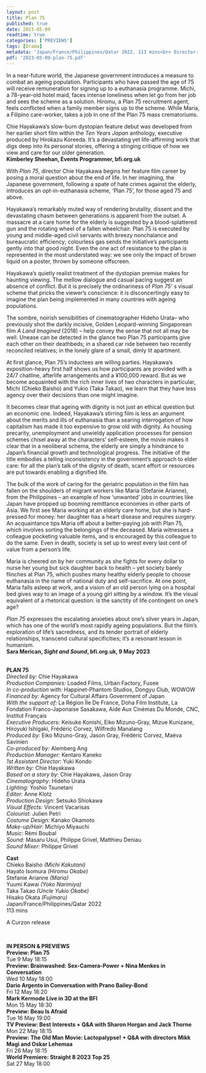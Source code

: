 ```yaml
---
layout: post
title: Plan 75
published: true
date: 2023-05-09
readtime: true
categories: ['PREVIEWS']
tags: [Drama]
metadata: 'Japan/France/Philippines/Qatar 2022, 113 mins<br> Director: Chie Hayakawa'
pdf: '2023-05-09-plan-75.pdf'
---
```


In a near-future world, the Japanese government introduces a measure to combat an ageing population. Participants who have passed the age of 75 will receive remuneration for signing up to a euthanasia programme. Michi, a 78-year-old hotel maid, faces intense loneliness when let go from her job and sees the scheme as a solution. Hiromu, a Plan 75 recruitment agent, feels conflicted when a family member signs up to the scheme. While Maria, a Filipino care-worker, takes a job in one of the Plan 75 mass crematoriums.

Chie Hayakawa’s slow-burn dystopian feature debut was developed from her earlier short film within the _Ten Years Japan_ anthology, executive produced by Hirokazu Koreeda. It’s a devastating yet life-affirming work that digs deep into its personal stories, offering a stinging critique of how we view and care for our older generation.  
**Kimberley Sheehan, Events Programmer, bfi.org.uk**

With _Plan 75_, director Chie Hayakawa begins her feature film career by posing a moral question about the end of life. In her imagining, the Japanese government, following a spate of hate crimes against the elderly, introduces an opt-in-euthanasia scheme, ‘Plan 75’, for those aged 75 and above.

Hayakawa’s remarkably muted way of rendering brutality, dissent and the devastating chasm between generations is apparent from the outset. A massacre at a care home for the elderly is suggested by a blood-splattered gun and the rotating wheel of a fallen wheelchair. Plan 75 is executed by young and middle-aged civil servants with breezy nonchalance and bureaucratic efficiency; colourless gas sends the initiative’s participants gently into that good night. Even the one act of resistance to the plan is represented in the most understated way: we see only the impact of brown liquid on a poster, thrown by someone offscreen.

Hayakawa’s quietly realist treatment of the dystopian premise makes for haunting viewing. The mellow dialogue and casual pacing suggest an absence of conflict. But it is precisely the ordinariness of _Plan 75’_ s visual scheme that pricks the viewer’s conscience: it is disconcertingly easy to imagine the plan being implemented in many countries with ageing populations.

The sombre, noirish sensibilities of cinematographer Hideho Urata– who previously shot the darkly incisive, Golden Leopard-winning Singaporean film _A Land Imagined_ (2018) – help convey the sense that not all may be well. Unease can be detected in the glance two Plan 75 participants give each other on their deathbeds; in a shared car ride between two recently reconciled relatives; in the lonely glare of a small, dimly lit apartment.

At first glance, Plan 75’s inductees are willing parties. Hayakawa’s exposition-heavy first half shows us how participants are provided with a 24/7 chatline, afterlife arrangements and a ¥100,000 reward. But as we become acquainted with the rich inner lives of two characters in particular, Michi (Chieko Baisho) and Yukio (Taka Takao), we learn that they have less agency over their decisions than one might imagine.

It becomes clear that ageing with dignity is not just an ethical question but an economic one. Indeed, Hayakawa’s stirring film is less an argument about the merits and ills of euthanasia than a searing interrogation of how capitalism has made it too expensive to grow old with dignity. As housing precarity, unemployment and unwieldy application processes for pension schemes chisel away at the characters’ self-esteem, the movie makes it clear that in a neoliberal schema, the elderly are simply a hindrance to Japan’s financial growth and technological progress. The initiative of the title embodies a telling inconsistency in the government’s approach to elder care: for all the plan’s talk of the dignity of death, scant effort or resources are put towards enabling a dignified life.

The bulk of the work of caring for the geriatric population in the film has fallen on the shoulders of migrant workers like Maria (Stefanie Arianne), from the Philippines – an example of how ‘unwanted’ jobs in countries like Japan have propped up booming remittance economies in other parts of Asia. We first see Maria working at an elderly care home, but she is hard-pressed for money: her daughter has a heart disease and requires surgery. An acquaintance tips Maria off about a better-paying job with Plan 75, which involves sorting the belongings of the deceased. Maria witnesses a colleague pocketing valuable items, and is encouraged by this colleague to do the same. Even in death, society is set up to wrest every last cent of value from a person’s life.

Maria is cheered on by her community as she fights for every dollar to nurse her young but sick daughter back to health – yet society barely flinches at Plan 75, which pushes many healthy elderly people to choose euthanasia in the name of national duty and self-sacrifice. At one point, Maria falls asleep at work, and a vision of an old person lying on a hospital bed gives way to an image of a young girl sitting by a window. It’s the visual equivalent of a rhetorical question: is the sanctity of life contingent on one’s age?

_Plan 75_ expresses the escalating anxieties about one’s silver years in Japan, which has one of the world’s most rapidly ageing populations. But the film’s exploration of life’s sacredness, and its tender portrait of elderly relationships, transcend cultural specificities; it’s a resonant lesson in humanism.  
**Sara Merican, _Sight and Sound_, bfi.org.uk, 9 May 2023**  
<br>

**PLAN 75**  
_Directed by:_ Chie Hayakawa  
_Production Companies:_ Loaded Films, Urban Factory, Fusee  
_In co-production with:_ Happinet-Phantom Studios, Dongyu Club, WOWOW  
_Financed by:_ Agency for Cultural Affairs Government of Japan  
_With the support of:_ La Région Île De France, Doha Film Institute,  La Fondation Franco-Japonaise Sasakawa, Aide Aux Cinémas Du Monde, CNC, Institut Français  
_Executive Producers:_ Keisuke Konishi,
Eiko Mizuno-Gray, Mizue Kunizane, Hiroyuki Ishigaki, Frédéric Corvez, Wilfredo Manalang  
_Produced by:_ Eiko Mizuno-Gray, Jason Gray, Frédéric Corvez, Maéva Savinien  
_Co-produced by:_ Alemberg Ang  
_Production Manager:_ Kentaro Kaneko  
_1st Assistant Director:_ Yuki Kondo  
_Written by:_ Chie Hayakawa  
_Based on a story by:_ Chie Hayakawa, Jason Gray  
_Cinematography:_ Hideho Urata  
_Lighting:_ Yoshio Tsunetani  
_Editor:_ Anne Klotz  
_Production Design:_ Setsuko Shiokawa  
_Visual Effects:_ Vincent Vacarisas  
_Colourist:_ Julien Petri  
_Costume Design:_ Kanako Okamoto  
_Make-up/Hair:_ Michiyo Miyauchi  
_Music:_ Rémi Boubal  
_Sound:_ Masaru Usui, Philippe Grivel,
Matthieu Deniau  
_Sound Mixer:_ Philippe Grivel  

**Cast**  
Chieko  Baisho _(Michi Kakutani)_  
Hayato Isomura _(Hiromu Okabe)_  
Stefanie Arianne _(Maria)_  
Yuumi Kawai _(Yoko Narimiya)_  
Taka Takao _(Uncle Yukio Okabe)_  
Hisako Okata _(Fujimaru)_  
Japan/France/Philippines/Qatar 2022  
113 mins  

A Curzon release

<br>

**IN PERSON & PREVIEWS**  
**Preview: Plan 75**  
Tue 9 May 18:15  
**Preview: Brainwashed: Sex-Camera-Power + Nina Menkes in Conversation**  
Wed 10 May 18:00  
**Dario Argento in Conversation with Prano Bailey-Bond**  
Fri 12 May 18:20  
**Mark Kermode Live in 3D at the BFI**  
Mon 15 May 18:30  
**Preview: Beau Is Afraid**  
Tue 16 May 19:00  
**TV Preview: Best Interests + Q&A with Sharon Horgan and Jack Thorne**  
Mon 22 May 18:15  
**Preview: The Old Man Movie: Lactopalypse! + Q&A with directors Mikk Magi and Oskar Lehemaa**  
Fri 26 May 18:15  
**World Premiere: Straight 8 2023 Top 25**  
Sat 27 May 18:00  
<!--stackedit_data:
eyJoaXN0b3J5IjpbLTExMzQwNDg0NTMsMTA3NDg3NDM3NV19
-->